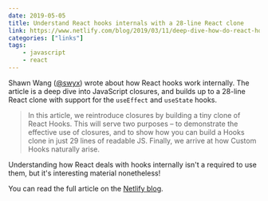 ```yaml
---
date: 2019-05-05
title: Understand React hooks internals with a 28-line React clone
link: https://www.netlify.com/blog/2019/03/11/deep-dive-how-do-react-hooks-really-work/
categories: ["links"]
tags:
    - javascript
    - react
---
```


Shawn Wang ([@swyx](https://twitter.com/swyx)) wrote about how React hooks work internally. The article is a deep dive into JavaScript closures, and builds up to a 28-line React clone with support for the `useEffect` and `useState` hooks.

> In this article, we reintroduce closures by building a tiny clone of React Hooks. This will serve two purposes – to demonstrate the effective use of closures, and to show how you can build a Hooks clone in just 29 lines of readable JS. Finally, we arrive at how Custom Hooks naturally arise.

Understanding how React deals with hooks internally isn't a required to use them, but it's interesting material nonetheless!

You can read the full article on the [Netlify blog](https://www.netlify.com/blog/2019/03/11/deep-dive-how-do-react-hooks-really-work/).
